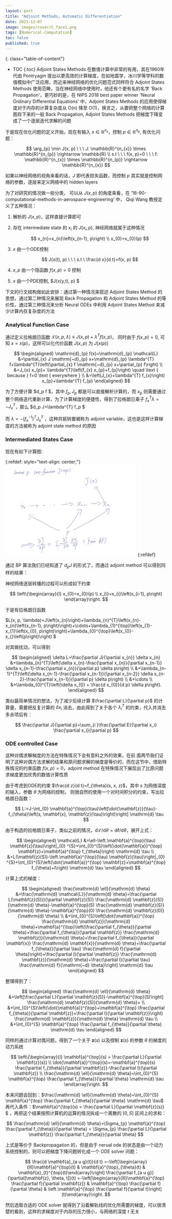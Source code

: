 ```yaml
---
layout: post
title: "Adjoint Methods, Automatic Differentiation"
date: 2021-12-07
image: images/cover/C_face1.png   
tags: [Numerical-Computation]
toc: false
published: true
---
```


{: class="table-of-content"}
* TOC
{:toc}
Adjoint States Methods 在数值计算中非常的有用，其在1960年代由 Pontryagin 提出以更高效的计算梯度，在如地震学，冰川学等学科的数值模拟中广泛应用，而近来神经网络的优化问题范式同样符合 Adjoint States Methods 使用范畴，当在神经网络中使用时，他还有个更有名的名字 'Back Propagation'，更巧妙的是，在 NIPS 2018 best paper winner 'Neural Ordinary Differential Equations' 中，Adjoint States Methods 的应用使得梯度对于内存的计算复杂度从 O(n) 降至 O(1)，换言之，从要把整个网络的计算图存下来的一般 Back Propagation, Adjoint States Methods 把梯度下降变成了一个逐层迭代求解的问题

于是现在优化问题的定义开始，现在有输入 $x \in \mathbb{R}^{n_{x}}$，控制 $p \in \mathbb{R}^{n_{p}}$, 有优化问题：

$$
\arg_{p} \min J(x, p) \ \ \ J: \mathbb{R}^{n_{x}} \times \mathbb{R}^{n_{p}} \rightarrow \mathbb{R}
\\
s.t \ \ \ f(x, p)=0  \ \ \ f: \mathbb{R}^{n_{x}} \times \mathbb{R}^{n_{p}} \rightarrow \mathbb{R}^{n_{x}}
$$

如果以神经网络的视角来看的话，$J$ 即代表损失函数，而控制 $p$ 其实就是控制网络的参数，逐层来定义网络中的 hidden layers

为了对研究的情况做一些分类， 可以从 $J(x, p)$ 的角度来看，在 ‘16-90-computational-methods-in-aerospace-engineering’ 中， Qiqi Wang 教授定义了五种情况：

1. 解析的 $J(x, p)$，这样直接计算即可

2. 存在 intermediate state 的 $x_i$ 的 $J(x_i, p)$​, 神经网络就属于这种情况

   $$
   x_{n}=x_{n}\left(x_{n-1}, p\right)
   \\
   x_{0}=x_{0}(p)
   $$

3. $x$ 由一个ODE控制

   $$
   J(x(t), p)   \ \ \    s.t \ \frac{d x}{d t}=f(x, p)
   $$

4. $x,p$ 由一个隐函数 $f(x, p)=0$ 控制

5. $x$ 由一个PDE控制, $J(x(y,t), p) $

下文的行文结构做如此安排：通过第一种情况来叙述 Adjoint States Method 的思想，通过第二种情况来展现 Back Propagation 和 Adjoint States Method 的等价性，通过第三种情况来分析 Neural ODEs 中利用 Adjoint States Method 来减少计算内存复杂度的方法

### Analytical Function Case

通过定义拉格朗日函数 $\mathcal{L}(x, p, \lambda) \equiv J(x,p)+\lambda^{T} f(x, p)$， 同时由于 $f(x, p) = 0$, 可知 $x = x(p)$，这样可以化代价函数 $J(x,p)$ 为 $J(x(p))$

$$
\begin{aligned} 
\mathrm{d}_{p} f(x)=\mathrm{d}_{p} \mathcal{L} &=\partial_{x} J \mathrm{~d}_{p} x+\mathrm{d}_{p} \lambda^{T} f+\lambda^{T}\left(\partial_{x} f \mathrm{~d}_{p} x+\partial_{p} f\right) 
\\
&=J_{x} x_{p}+ \lambda^{T}\left(f_{x} x_{p}+f_{p}\right) \quad \text { because } f=0 \text { everywhere }
\\ 
&=\left(J_{x}+\lambda^{T} f_{x}\right) x_{p}+\lambda^{T} f_{p}  
\end{aligned}
$$

为了方便计算 $d_p f $，其中 $f_{p},J_{p}$ 都是可以直接解析计算的，而 $x_{p}$ 则需要通过整个网络迭代重新计算，为了计算梯度的便捷性，得到了拉格朗日乘子 $f_{x}^{T} \lambda=-J_{x}^{T}$，那么 $d_p J=\lambda^{T} f_p $ 

而 $\lambda = -(f_{x}^{-1})^{T}J_{x}^{T}$ ，这种共轭转置被称为 adjoint variable，这也是这样计算梯度的方法被称为 adjoint state method 的原因

### Intermediated States Case

现在有如下计算图:

{:refdef: style="text-align: center;"}
<img src="/images/2021-12-07-Adjoint-Methods-and-Auto-Differentiation/intermediate_states_graph.png" alt="intermediate_states_graph" style="zoom:40%;" />
{:refdef}

通过 BP 算法我们已经知道了 $d_p J$ 的形式了，而通过 adjoint method 可以得到同样的结果：

神经网络逐层转播的过程可以形成如下约束

$$
\left\{\begin{array}{l}
x_{0}=x_{0}(p) \\
x_{i}=x_{i}\left(x_{i-1}, p\right)
\end{array}\right.
$$

于是有拉格朗日函数 

$L(x, p, \lambda)=J\left(x_{n}\right)+\lambda_{n}^{T}\left(x_{n}-x_{n}\left(x_{n-1}, p\right)\right)+\cdots+\lambda_{1}^{\top}\left(x_{1}-x_{1}\left(x_{0}, p\right)\right)+\lambda_{0}^{\top}\left(x_{0}-x_{}\left(p\right)\right) $

对其做扰动，可以得到

$$
\begin{aligned} 
\delta L=\frac{\partial J}{\partial x_{n}} \delta x_{n} &+\lambda_{n}^{T}\left(\delta x_{n}-\frac{\partial x_{n}}{\partial x_{n-1}} \delta x_{n-1}-\frac{\partial x_{n}}{\partial p} \delta p\right) 
\\ &+\lambda_{n-1}^{T}\left(\delta x_{n-1}-\frac{\partial x_{n-1}}{\partial x_{n-2}} \delta x_{n-2}-\frac{\partial x_{n-1}}{\partial p} \delta p\right) 
\\ &+\cdots 
\\ &+\lambda_{0}^{T}\left(\delta x_{0} + \frac{d x_{0}}{d p} \delta p\right).
\end{aligned}
$$

类似最简单情况的想法，为了减少后续计算 $\frac{\partial L}{\partial p}$ 的计算量，需要把反复计算的 $\delta x_{i}$ 消去，由此得到了关于各个 $\lambda_{i}^{T}$ 的约束，代入并消去多余项后有：

$$
\frac{\partial J}{\partial p}=\sum_{i }\frac{\partial E}{\partial x_i} \frac{\partial x_i}{\partial p}
$$

### ODE controlled Case

这种对偶求解梯度的方法在特殊情况下会有意料之外的效果，在前 面两节我们证明了这种对偶方法求解的结果和原问题求解的梯度是等价的，而在这节中，借助特殊情况的约束函数 $f(x, p) = 0$，adjoint method 在特殊情况下展现出了比原问题求梯度更加优秀的数值计算性质

由于考虑到ODE的约束 $\frac{d z}{d t}=f_{\theta}(s, x, z)$，其中 $s$ 为网络深度的输入，参数 $\theta$ 为网络的控制， 则很自然的使用一个对时间积分的约束，写出拉格朗日函数：

$$
L:=J-\int_{0} \mathbf{a}^{\top}(\tau)\left[\dot{\mathbf{z}}(\tau)-f_{\theta}\left(s, \mathbf{x}, \mathbf{z}(\tau)\right)\right] \mathrm{d} \tau
$$

由于构造的拉格朗日乘子，类似之前的情况，$\mathrm{d} \mathcal{L} / \mathrm{d} \theta=\mathrm{d} \ell / \mathrm{d} \theta$，展开上式：

$$
\begin{aligned} \mathcal{L} &=\ell-\left.\mathbf{a}^{\top}(\tau) \mathbf{z}(\tau)\right|_{0} ^{S}+\int_{0}^{S}\left(\dot{\mathbf{a}}^{\top} \mathbf{z}+\mathbf{a}^{\top} f_{\theta}\right) \mathrm{d} \tau \\ &=L(\mathbf{z}(S))-\left.\mathbf{a}^{\top}(\tau) \mathbf{z}(\tau)\right|_{0} ^{S}+\int_{0}^{S}\left(\dot{\mathbf{a}}^{\top} \mathbf{z}+\mathbf{a}^{\top} f_{\theta}+l\right) \mathrm{d} \tau \end{aligned}
$$

计算上式的梯度：

$$
\begin{aligned} \frac{\mathrm{d} \ell}{\mathrm{d} \theta} &=\frac{\mathrm{d} \mathcal{L}}{\mathrm{d} \theta}=\frac{\partial L(\mathbf{z}(S))}{\partial \mathbf{z}(S)} \frac{\mathrm{d} \mathbf{z}(S)}{\mathrm{d} \theta}-\mathbf{a}^{\top}(S) \frac{\mathrm{d} \mathbf{z}(S)}{\mathrm{d} \theta}-\mathbf{a}^{\top}(0) \frac{\mathrm{d} \mathbf{z}(0)}{\mathrm{d} \theta} \\ &+\int_{0}^{S}\left[\dot{\mathbf{a}}^{\top} \frac{\mathrm{d} \mathbf{z}}{\mathrm{d} \theta}+\mathbf{a}^{\top}\left(\frac{\partial f_{\theta}}{\partial \theta}+\frac{\partial f_{\theta}}{\partial \mathbf{z}} \frac{\mathrm{d} \mathbf{z}}{\mathrm{d} \theta}+\frac{\partial f_{\theta}}{\partial \mathbf{x}} \frac{\mathrm{d} \mathbf{x}}{\mathrm{d} \theta}+\frac{\partial f_{\theta}}{\partial \tau} \frac{\mathrm{d} f}{\partial \theta}\right)+\frac{\partial l}{\partial \mathbf{z}} \frac{\mathrm{d} \mathbf{z}}{\mathrm{d} \theta}+\frac{\partial l}{\partial \tau} \frac{\mathrm{d} f}{\mathrm{~d} \theta}\right] \mathrm{d} \tau \end{aligned}
$$

整理得到了：

$$
\begin{aligned} 
\frac{\mathrm{d} \ell}{\mathrm{d} \theta} &=\left[\frac{\partial L}{\partial \mathbf{z}(S)}-\mathbf{a}^{\top}(S)\right] \frac{\mathrm{d} \mathbf{z}(S)}{\mathrm{d} \theta}+
\\ 
&+\int_{0}^{S}\left(\dot{\mathbf{a}}^{\top}+\mathbf{a}^{\top} \frac{\partial f_{\theta}}{\partial \mathbf{z}}+\frac{\partial l}{\partial \mathbf{z}}\right) \frac{\mathrm{d} \mathbf{z}}{\mathrm{d} \theta} \mathrm{d} \tau 
\\ 
&+\int_{0}^{S} \mathbf{a}^{\top} \frac{\partial f_{\theta}}{\partial \theta} \mathrm{d} \tau \end{aligned}
$$

同样的通过计算对偶问题，得到了一个关于 $\mathbf{z}(s)$ 以及控制 $\mathbf{z}(s)$ 的参数 $\theta$ 的梯度的动力系统

$$
\left\{\begin{array}{l}
\mathbf{a}^{\top}(s) = \frac{\partial L}{\partial \mathbf{z}(s)} 
\\
\dot{\mathbf{a}}^{\top}(s)=-\mathbf{a}^{\top}(s) \frac{\partial f_{\theta}}{\partial \mathbf{z}}-\frac{\partial l}{\partial \mathbf{z}} 
\\
\frac{\mathrm{d} \ell}{\mathrm{d} \theta}=\int_{0}^{S} \mathbf{a}^{\top} \frac{\partial f_{\theta}}{\partial \theta} \mathrm{d} \tau
\end{array}\right.
$$

本来问题会回到：$\frac{\mathrm{d} \ell}{\mathrm{d} \theta}=\int_{0}^{S} \mathbf{a}^{\top} \frac{\partial f_{\theta}}{\partial \theta} \mathrm{d} \tau$  再代入条件：$\mathbf{a}^{\top}(s) = \frac{\partial L}{\partial \mathbf{z}(s)} $ ，再把这个结果按照计算机的运算的情况拆成一个离散的 $[0,S]$ 区间上的求和：

$$
\frac{\mathrm{d} \ell}{\mathrm{d} \theta}=\Sigma_{p} \mathbf{a}^{\top} \frac{\partial f_{\theta}}{\partial \theta} = \Sigma_{p} \frac{\partial L}{\partial \mathbf{z}}  \frac{\partial f_{\theta}}{\partial \theta}
$$

上式是等价于 Backpropagation 的，但是由于 nerual ode 的状态是由一个动力系统控制的，则可以把梯度下降问题转化成一个 ODE solver 问题：

$$
\frac{d \mathbf{a}_{a u g}(t)}{d t}
 =-\left[\begin{array}{lll}\mathbf{a}^{\top}(t) & \mathbf{a}^{\top}_{\theta}(t) & \mathbf{a}_{t}^{\top}(t)\end{array}\right] \frac{\partial f_{a u g}}{\partial[\mathbf{z}, \theta, t]}(t)
 =-\left[\begin{array}{lll}\mathbf{a}^{\top} \frac{\partial f}{\partial \mathbf{z}} & \mathbf{a}^{\top} \frac{\partial f}{\partial \theta} & \left.\mathbf{a}^{\top} \frac{\partial f}{\partial t}\right](t)\end{array}\right.
$$

然后选取合适的 ODE solver 就得到了沿着解轨线的优化所需要的梯度，可以很清楚的看到，这样的求梯度对于内存的压力很小，与网络的深度 $t$ 无关

